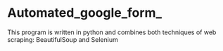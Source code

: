 # Automated_google_form_
This program is written in python and combines both techniques of web scraping: BeautifulSoup and Selenium
